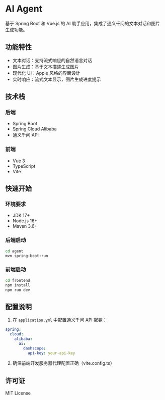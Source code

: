 # AI Agent

基于 Spring Boot 和 Vue.js 的 AI 助手应用，集成了通义千问的文本对话和图片生成功能。

## 功能特性

- 文本对话：支持流式响应的自然语言对话
- 图片生成：基于文本描述生成图片
- 现代化 UI：Apple 风格的界面设计
- 实时响应：流式文本显示，图片生成进度提示

## 技术栈

### 后端
- Spring Boot
- Spring Cloud Alibaba
- 通义千问 API

### 前端
- Vue 3
- TypeScript
- Vite

## 快速开始

### 环境要求
- JDK 17+
- Node.js 16+
- Maven 3.6+

### 后端启动
```bash
cd agent
mvn spring-boot:run
```

### 前端启动
```bash
cd frontend
npm install
npm run dev
```

## 配置说明

1. 在 `application.yml` 中配置通义千问 API 密钥：
```yaml
spring:
  cloud:
    alibaba:
      ai:
        dashscope:
          api-key: your-api-key
```

2. 确保前端开发服务器代理配置正确（vite.config.ts）

## 许可证

MIT License 